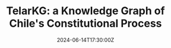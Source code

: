 ---
title: "TelarKG: a Knowledge Graph of Chile's Constitutional Process"

event: 7th ACM SIGMOD Join Workshop on on Graph Data Management Experiences & Systems (GRADES) and Network Data Analytics (NDA) 
event_url: https://gradesnda.github.io/
location: Hotel Intercontinental Santiago

#abstract: 'Los grafos son una manera versátil de modelar el conocimiento humano. Están compuestos por afirmaciones que se saben verdaderas sobre el mundo. Los grafos además nos permiten explorar conexiones entre entidades, las cuales no son evidentes a simple vista y que son difíciles de obtener con otros medios. Además, los grafos nos ofrecen una gran flexibilidad, permitiéndonos tener datos sobre cualquier dominio y datos incompletos coexistiendo en la misma base de datos.
#Sin embargo, los grafos se quedan atrás en términos de capturar la realidad del mundo que nos rodea, el cual es imperfecto, desordenado y es difícil poner a los usuarios de acuerdo. En esta charla, vamos a discutir técnicas y herramientas que nos permiten capitalizar de todos los beneficios de los grafos, pero tomando en cuenta el estado natural de los datos, para sacar el máximo provecho posible de ellos.'

# Talk start and end times.
#   End time can optionally be hidden by prefixing the line with `#`.
date: '2024-06-14T17:30:00Z'
#date_end: '2030-06-01T15:00:00Z'
all_day: false

# Schedule page publish date (NOT talk date).
publishDate: '2024-06-16T00:00:00Z'

authors: [admin]
tags: ['TelarKG', 'Political Archives']

# Is this a featured talk? (true/false)
featured: true

links:
  - icon: twitter
    icon_pack: fab
    name: Follow
    url: https://twitter.com/ferradest
#url_code: 'https://colab.research.google.com/drive/1QpLEv8J5bGoGs7Rau4Qw8CSpK5YrRN5u?usp=sharing'
#url_pdf: 
url_slides: 'pptx/TelarKG.pptx'
#url_video: ''

# Markdown Slides (optional).
#   Associate this talk with Markdown slides.
#   Simply enter your slide deck's filename without extension.
#   E.g. `slides = "example-slides"` references `content/slides/example-slides.md`.
#   Otherwise, set `slides = ""`.
slides: ""

# Projects (optional).
#   Associate this post with one or more of your projects.
#   Simply enter your project's folder or file name without extension.
#   E.g. `projects = ["internal-project"]` references `content/project/deep-learning/index.md`.
#   Otherwise, set `projects = []`.
#projects: []
---